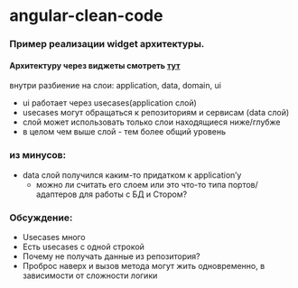 # angular-clean-code
### Пример реализации widget архитектуры.
#### Архитектуру через виджеты смотреть [тут](https://github.com/dmmishchenko/angular-clean-code/tree/widgets-architecture)
внутри разбиение на слои: application, data, domain, ui
- ui работает через usecases(application слой)
- usecases могут обращаться к репозиториям и сервисам (data слой)
- слой может использовать только слои находящиеся ниже/глубже
- в целом чем выше слой - тем более общий уровень

### из минусов:
- data слой получился каким-то придатком к application’y
  - можно ли считать его слоем или это что-то типа портов/адаптеров для работы с БД и Стором?
  
### Обсуждение:
- Usecases много 
- Есть usecases с одной строкой
- Почему не получать данные из репозитория? 
- Проброс наверх и вызов метода могут жить одновременно, в зависимости от сложности логики
